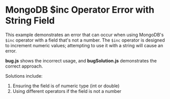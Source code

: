 # MongoDB $inc Operator Error with String Field
This example demonstrates an error that can occur when using MongoDB's `$inc` operator with a field that's not a number. The `$inc` operator is designed to increment numeric values; attempting to use it with a string will cause an error.

**bug.js** shows the incorrect usage, and **bugSolution.js** demonstrates the correct approach.

Solutions include:

1. Ensuring the field is of numeric type (int or double)
2. Using different operators if the field is not a number
